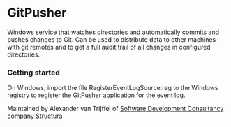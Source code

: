 # GitPusher
Windows service that watches directories and automatically commits and pushes changes to Git. Can be used to distribute data to other machines with git remotes and to get a full audit trail of all changes in configured directories.

### Getting started
On Windows, import the file  RegisterEventLogSource.reg to the Windows registry to register the GitPusher application for the event log.

Maintained by Alexander van Trijffel of [Software Development Consultancy company Structura](http://structura.ws)
